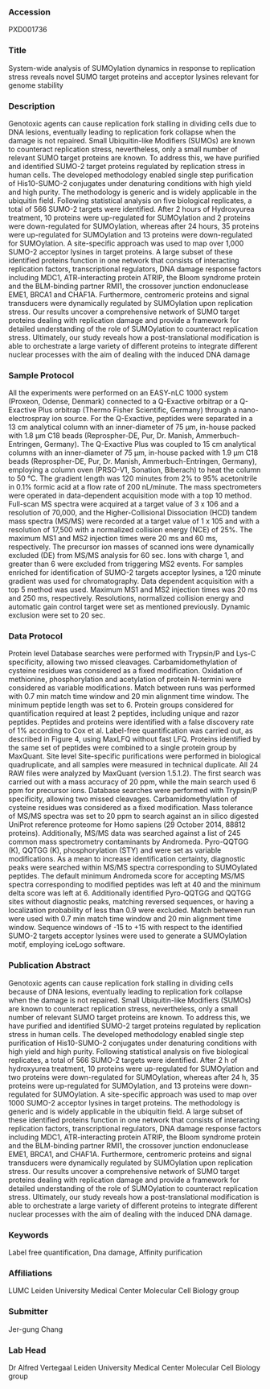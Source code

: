 ### Accession
PXD001736

### Title
System-wide analysis of SUMOylation dynamics in response to replication stress reveals novel SUMO target proteins and acceptor lysines relevant for genome stability

### Description
Genotoxic agents can cause replication fork stalling in dividing cells due to DNA lesions, eventually leading to replication fork collapse when the damage is not repaired. Small Ubiquitin-like Modifiers (SUMOs) are known to counteract replication stress, nevertheless, only a small number of relevant SUMO target proteins are known. To address this, we have purified and identified SUMO-2 target proteins regulated by replication stress in human cells. The developed methodology enabled single step purification of His10-SUMO-2 conjugates under denaturing conditions with high yield and high purity. The methodology is generic and is widely applicable in the ubiquitin field. Following statistical analysis on five biological replicates, a total of 566 SUMO-2 targets were identified. After 2 hours of Hydroxyurea treatment, 10 proteins were up-regulated for SUMOylation and 2 proteins were down-regulated for SUMOylation, whereas after 24 hours, 35 proteins were up-regulated for SUMOylation and 13 proteins were down-regulated for SUMOylation. A site-specific approach was used to map over 1,000 SUMO-2 acceptor lysines in target proteins. A large subset of these identified proteins function in one network that consists of interacting replication factors, transcriptional regulators, DNA damage response factors including MDC1, ATR-interacting protein ATRIP, the Bloom syndrome protein and the BLM-binding partner RMI1, the crossover junction endonuclease EME1, BRCA1 and CHAF1A. Furthermore, centromeric proteins and signal transducers were dynamically regulated by SUMOylation upon replication stress. Our results uncover a comprehensive network of SUMO target proteins dealing with replication damage and provide a framework for detailed understanding of the role of SUMOylation to counteract replication stress. Ultimately, our study reveals how a post-translational modification is able to orchestrate a large variety of different proteins to integrate different nuclear processes with the aim of dealing with the induced DNA damage

### Sample Protocol
All the experiments were performed on an EASY-nLC 1000 system (Proxeon, Odense, Denmark) connected to a Q-Exactive orbitrap or a Q-Exactive Plus orbitrap (Thermo Fisher Scientific, Germany) through a nano-electrospray ion source. For the Q-Exactive, peptides were separated in a 13 cm analytical column with an inner-diameter of 75 μm, in-house packed with 1.8 μm C18 beads (Reprospher-DE, Pur, Dr. Manish, Ammerbuch-Entringen, Germany). The Q-Exactive Plus was coupled to 15 cm analytical columns with an inner-diameter of 75 μm, in-house packed with 1.9 μm C18 beads (Reprospher-DE, Pur, Dr. Manish, Ammerbuch-Entringen, Germany), employing a column oven (PRSO-V1, Sonation, Biberach) to heat the column to 50 °C.  The gradient length was 120 minutes from 2% to 95% acetonitrile in 0.1% formic acid at a flow rate of 200 nL/minute. The mass spectrometers were operated in data-dependent acquisition mode with a top 10 method. Full-scan MS spectra were acquired at a target value of 3 x 106 and a resolution of 70,000, and the Higher-Collisional Dissociation (HCD) tandem mass spectra (MS/MS) were recorded at a target value of 1 x 105 and with a resolution of 17,500 with a normalized collision energy (NCE) of 25%. The maximum MS1 and MS2 injection times were 20 ms and 60 ms, respectively. The precursor ion masses of scanned ions were dynamically excluded (DE) from MS/MS analysis for 60 sec. Ions with charge 1, and greater than 6 were excluded from triggering MS2 events. For samples enriched for identification of SUMO-2 targets acceptor lysines, a 120 minute gradient was used for chromatography. Data dependent acquisition with a top 5 method was used. Maximum MS1 and MS2 injection times was 20 ms and 250 ms, respectively. Resolutions, normalized collision energy and automatic gain control target were set as mentioned previously. Dynamic exclusion were set to 20 sec.

### Data Protocol
Protein level Database searches were performed with Trypsin/P and Lys-C specificity, allowing two missed cleavages. Carbamidomethylation of cysteine residues was considered as a fixed modification. Oxidation of methionine, phosphorylation and acetylation of protein N-termini were considered as variable modifications. Match between runs was performed with 0.7 min match time window and 20 min alignment time window. The minimum peptide length was set to 6. Protein groups considered for quantification required at least 2 peptides, including unique and razor peptides. Peptides and proteins were identified with a false discovery rate of 1% according to Cox et al. Label-free quantification was carried out, as described in Figure 4, using MaxLFQ without fast LFQ. Proteins identified by the same set of peptides were combined to a single protein group by MaxQuant.  Site level Site-specific purifications were performed in biological quadruplicate, and all samples were measured in technical duplicate. All 24 RAW files were analyzed by MaxQuant (version 1.5.1.2). The first search was carried out with a mass accuracy of 20 ppm, while the main search used 6 ppm for precursor ions. Database searches were performed with Trypsin/P specificity, allowing two missed cleavages. Carbamidomethylation of cysteine residues was considered as a fixed modification. Mass tolerance of MS/MS spectra was set to 20 ppm to search against an in silico digested UniProt reference proteome for Homo sapiens (29 October 2014, 88812 proteins). Additionally, MS/MS data was searched against a list of 245 common mass spectrometry contaminants by Andromeda. Pyro-QQTGG (K), QQTGG (K), phosphorylation (STY) and were set as variable modifications. As a mean to increase identification certainty, diagnostic peaks were searched within MS/MS spectra corresponding to SUMOylated peptides. The default minimum Andromeda score for accepting MS/MS spectra corresponding to modified peptides was left at 40 and the minimum delta score was left at 6. Additionally identified Pyro-QQTGG and QQTGG sites without diagnostic peaks, matching reversed sequences, or having a localization probability of less than 0.9 were excluded. Match between run were used with 0.7 min match time window and 20 min alignment time window.   Sequence windows of  -15 to +15 with respect to the identified SUMO-2 targets acceptor lysines were used to generate a SUMOylation motif, employing iceLogo software.

### Publication Abstract
Genotoxic agents can cause replication fork stalling in dividing cells because of DNA lesions, eventually leading to replication fork collapse when the damage is not repaired. Small Ubiquitin-like Modifiers (SUMOs) are known to counteract replication stress, nevertheless, only a small number of relevant SUMO target proteins are known. To address this, we have purified and identified SUMO-2 target proteins regulated by replication stress in human cells. The developed methodology enabled single step purification of His10-SUMO-2 conjugates under denaturing conditions with high yield and high purity. Following statistical analysis on five biological replicates, a total of 566 SUMO-2 targets were identified. After 2 h of hydroxyurea treatment, 10 proteins were up-regulated for SUMOylation and two proteins were down-regulated for SUMOylation, whereas after 24 h, 35 proteins were up-regulated for SUMOylation, and 13 proteins were down-regulated for SUMOylation. A site-specific approach was used to map over 1000 SUMO-2 acceptor lysines in target proteins. The methodology is generic and is widely applicable in the ubiquitin field. A large subset of these identified proteins function in one network that consists of interacting replication factors, transcriptional regulators, DNA damage response factors including MDC1, ATR-interacting protein ATRIP, the Bloom syndrome protein and the BLM-binding partner RMI1, the crossover junction endonuclease EME1, BRCA1, and CHAF1A. Furthermore, centromeric proteins and signal transducers were dynamically regulated by SUMOylation upon replication stress. Our results uncover a comprehensive network of SUMO target proteins dealing with replication damage and provide a framework for detailed understanding of the role of SUMOylation to counteract replication stress. Ultimately, our study reveals how a post-translational modification is able to orchestrate a large variety of different proteins to integrate different nuclear processes with the aim of dealing with the induced DNA damage.

### Keywords
Label free quantification, Dna damage, Affinity purification

### Affiliations
LUMC
Leiden University Medical Center Molecular Cell Biology group

### Submitter
Jer-gung Chang

### Lab Head
Dr Alfred Vertegaal
Leiden University Medical Center Molecular Cell Biology group


